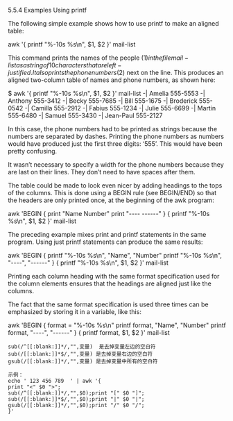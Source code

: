 5.5.4 Examples Using printf

The following simple example shows how to use printf to make an aligned table:

awk '{ printf "%-10s %s\n", $1, $2 }' mail-list

This command prints the names of the people ($1) in the file mail-list as a string of 10 characters that are left-justified. It also prints the phone numbers ($2) next on the line. This produces an aligned two-column table of names and phone numbers, as shown here:

$ awk '{ printf "%-10s %s\n", $1, $2 }' mail-list
-| Amelia     555-5553
-| Anthony    555-3412
-| Becky      555-7685
-| Bill       555-1675
-| Broderick  555-0542
-| Camilla    555-2912
-| Fabius     555-1234
-| Julie      555-6699
-| Martin     555-6480
-| Samuel     555-3430
-| Jean-Paul  555-2127

In this case, the phone numbers had to be printed as strings because the numbers are separated by dashes. Printing the phone numbers as numbers would have produced just the first three digits: ‘555’. This would have been pretty confusing.

It wasn’t necessary to specify a width for the phone numbers because they are last on their lines. They don’t need to have spaces after them.

The table could be made to look even nicer by adding headings to the tops of the columns. This is done using a BEGIN rule (see BEGIN/END) so that the headers are only printed once, at the beginning of the awk program:

awk 'BEGIN { print "Name      Number"
             print "----      ------" }
           { printf "%-10s %s\n", $1, $2 }' mail-list

The preceding example mixes print and printf statements in the same program. Using just printf statements can produce the same results:

awk 'BEGIN { printf "%-10s %s\n", "Name", "Number"
             printf "%-10s %s\n", "----", "------" }
           { printf "%-10s %s\n", $1, $2 }' mail-list

Printing each column heading with the same format specification used for the column elements ensures that the headings are aligned just like the columns.

The fact that the same format specification is used three times can be emphasized by storing it in a variable, like this:

awk 'BEGIN { format = "%-10s %s\n"
             printf format, "Name", "Number"
             printf format, "----", "------" }
           { printf format, $1, $2 }' mail-list



    sub(/^[[:blank:]]*/,"",变量)  是去掉变量左边的空白符
    sub(/[[:blank:]]*$/,"",变量) 是去掉变量右边的空白符
    gsub(/[[:blank:]]*/,"",变量) 是去掉变量中所有的空白符

    示例：
    echo ' 123 456 789  ' | awk '{
    print "<" $0 ">";
    sub(/^[[:blank:]]*/,"",$0);print "[" $0 "]";
    sub(/[[:blank:]]*$/,"",$0);print "|" $0 "|";
    gsub(/[[:blank:]]*/,"",$0);print "/" $0 "/";
    }'
